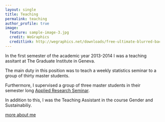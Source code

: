 ```yaml
---
layout: single
title: Teaching
permalink: teaching
author_profile: true
image:
  feature: sample-image-3.jpg
  credit: WeGraphics
  creditlink: http://wegraphics.net/downloads/free-ultimate-blurred-background-pack/
---
```


In the first semester of the academic year 2013-2014 I was a teaching assitant at The Graduate Institute in Geneva.

The main duty in this position was to teach a weekly statistics seminar to a group of thirty master students.

Furthermore, I supervised a group of three master students in their semester long [Applied Research Seminar](http://graduateinstitute.ch/home/study/courses/cours-2014-2015/masters-interdisciplinaires/mia/ia064---applied-research-seminar.html).

In addition to this, I was the Teaching Assistant in the course Gender and Sustainabiliy.

[more about me](/about)
